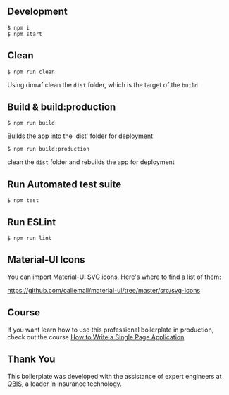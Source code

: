 ## Development
```
$ npm i
$ npm start
```
## Clean
```
$ npm run clean
```
Using rimraf clean the `dist` folder, which is the target of the `build`

## Build & build:production
```
$ npm run build
```
Builds the app into the 'dist' folder for deployment
```
$ npm run build:production
```
clean the `dist` folder and rebuilds the app for deployment

## Run Automated test suite
```
$ npm test
```

## Run ESLint
```
$ npm run lint
```

## Material-UI Icons

You can import Material-UI SVG icons.  Here's where to find a list of them:

https://github.com/callemall/material-ui/tree/master/src/svg-icons

## Course

If you want learn how to use this professional boilerplate in production, check out the
course [How to Write a Single Page Application](https://hacking-beauty.teachable.com)


## Thank You

This boilerplate was developed with the assistance of expert engineers at <a href="https://www.qbisins.com/" target="_blank">QBIS</a>, a leader in insurance technology.

